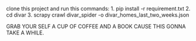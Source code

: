 clone this project and run this commands:
    1. pip install -r requirement.txt
    2. cd divar
    3. scrapy crawl divar_spider -o divar_homes_last_two_weeks.json

GRAB YOUR SELF A CUP OF COFFEE AND A BOOK CAUSE THIS GONNA TAKE A WHILE.